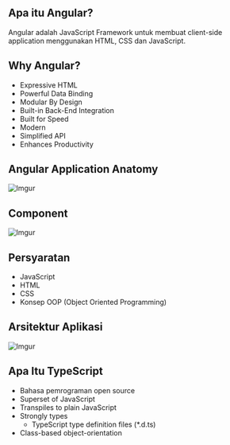 ## Apa itu Angular?
Angular adalah JavaScript Framework untuk membuat client-side application menggunakan HTML, CSS dan JavaScript.

## Why Angular?
- Expressive HTML
- Powerful Data Binding
- Modular By Design
- Built-in Back-End Integration
- Built for Speed
- Modern
- Simplified API
- Enhances Productivity


## Angular Application Anatomy
![Imgur](https://i.imgur.com/HJvosp4.png)

## Component
![Imgur](https://i.imgur.com/GPQGwBR.png)

## Persyaratan
- JavaScript
- HTML
- CSS
- Konsep OOP (Object Oriented Programming)

## Arsitektur Aplikasi
![Imgur](https://i.imgur.com/vw3zvw7.png)

## Apa Itu TypeScript
- Bahasa pemrograman open source
- Superset of JavaScript
- Transpiles to plain JavaScript
- Strongly types
  - TypeScript type definition files (*.d.ts)
- Class-based object-orientation
